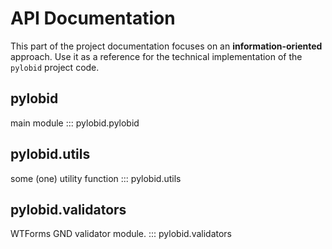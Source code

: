 # API Documentation
This part of the project documentation focuses on
an **information-oriented** approach. Use it as a
reference for the technical implementation of the
`pylobid` project code.

## pylobid
main module
::: pylobid.pylobid


## pylobid.utils
some (one) utility function
::: pylobid.utils

## pylobid.validators
WTForms GND validator module.
::: pylobid.validators
